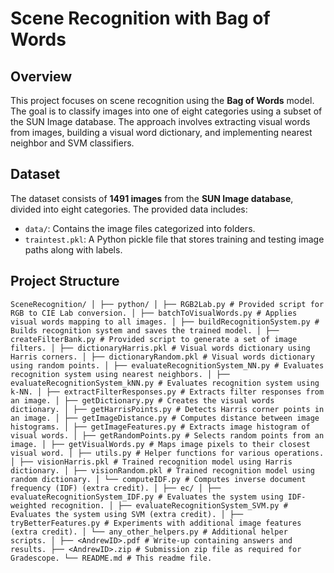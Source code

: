 # Scene Recognition with Bag of Words

## Overview

This project focuses on scene recognition using the **Bag of Words** model. The goal is to classify images into one of eight categories using a subset of the SUN Image database. The approach involves extracting visual words from images, building a visual word dictionary, and implementing nearest neighbor and SVM classifiers.

## Dataset

The dataset consists of **1491 images** from the **SUN Image database**, divided into eight categories. The provided data includes:

- `data/`: Contains the image files categorized into folders.
- `traintest.pkl`: A Python pickle file that stores training and testing image paths along with labels.

## Project Structure
```
SceneRecognition/ │ ├── python/ │ ├── RGB2Lab.py # Provided script for RGB to CIE Lab conversion. │ ├── batchToVisualWords.py # Applies visual words mapping to all images. │ ├── buildRecognitionSystem.py # Builds recognition system and saves the trained model. │ ├── createFilterBank.py # Provided script to generate a set of image filters. │ ├── dictionaryHarris.pkl # Visual words dictionary using Harris corners. │ ├── dictionaryRandom.pkl # Visual words dictionary using random points. │ ├── evaluateRecognitionSystem_NN.py # Evaluates recognition system using nearest neighbors. │ ├── evaluateRecognitionSystem_kNN.py # Evaluates recognition system using k-NN. │ ├── extractFilterResponses.py # Extracts filter responses from an image. │ ├── getDictionary.py # Creates the visual words dictionary. │ ├── getHarrisPoints.py # Detects Harris corner points in an image. │ ├── getImageDistance.py # Computes distance between image histograms. │ ├── getImageFeatures.py # Extracts image histogram of visual words. │ ├── getRandomPoints.py # Selects random points from an image. │ ├── getVisualWords.py # Maps image pixels to their closest visual word. │ ├── utils.py # Helper functions for various operations. │ ├── visionHarris.pkl # Trained recognition model using Harris dictionary. │ ├── visionRandom.pkl # Trained recognition model using random dictionary. │ └── computeIDF.py # Computes inverse document frequency (IDF) (extra credit). │ ├── ec/ │ ├── evaluateRecognitionSystem_IDF.py # Evaluates the system using IDF-weighted recognition. │ ├── evaluateRecognitionSystem_SVM.py # Evaluates the system using SVM (extra credit). │ ├── tryBetterFeatures.py # Experiments with additional image features (extra credit). │ └── any_other_helpers.py # Additional helper scripts. │ ├── <AndrewID>.pdf # Write-up containing answers and results. ├── <AndrewID>.zip # Submission zip file as required for Gradescope. └── README.md # This readme file.
```


